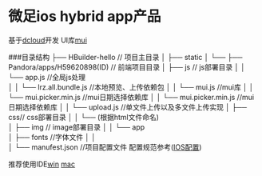 # 微足ios hybrid app产品

基于<a href="http://www.dcloud.io/">dcloud</a>开发 UI库<a href="https://github.com/dcloudio/mui">mui</a>



###目录结构
 ├── HBuilder-hello   // 项目主目录
        │    ├── static
        │    └──
        ├── Pandora/apps/H59620898(ID)                      // 前端项目目录
        │    ├── js // js部署目录
        │    │       └── app.js //全局js处理        
        │    │       └── lrz.all.bundle.js //本地预览、上传依赖包 
        │    │       └── mui.js //mui库
        │    │       └── mui.picker.min.js //mui日期选择依赖库
        │    │       └── mui.picker.min.js //mui日期选择依赖库
        │    │       └── upload.js //单文件上传以及多文件上传实现
        │    ├──  css// css部署目录
        │    │       └── (根据html文件命名)             
        │    ├──  img // image部署目录
        │    │       └── app             
        │    ├──  fonts //字体文件
        │    │               
        │    └──  manufest.json //项目配置文件 配置规范参考(<a href="http://ask.dcloud.net.cn/article/41">IOS配置</a>)

推荐使用IDE<a href="http://download.dcloud.net.cn/HBuilder.7.0.0.windows.zip">win</a> <a href="http://download.dcloud.net.cn/HBuilder.7.0.0.macosx_64.tar.gz">mac</a> 
